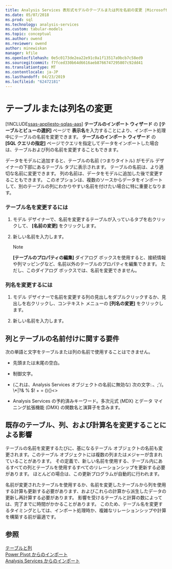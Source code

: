 ```yaml
---
title: Analysis Services 表形式モデルのテーブルまたは列を名前の変更 |Microsoft Docs
ms.date: 05/07/2018
ms.prod: sql
ms.technology: analysis-services
ms.custom: tabular-models
ms.topic: conceptual
ms.author: owend
ms.reviewer: owend
author: minewiskan
manager: kfile
ms.openlocfilehash: 0e5c0173de2ea22e91c0a1f13517a9bcb7c58ed9
ms.sourcegitcommit: f7fced330b64d6616aeb8766747295807c92dd41
ms.translationtype: MT
ms.contentlocale: ja-JP
ms.lasthandoff: 04/23/2019
ms.locfileid: "62472181"
---
```

# <a name="rename-a-table-or-column"></a>テーブルまたは列名の変更 
[!INCLUDE[ssas-appliesto-sqlas-aas](../../includes/ssas-appliesto-sqlas-aas.md)]
  **テーブルのインポート ウィザード** の **[テーブルとビューの選択]** ページで **表示名**を入力することにより、インポート処理中にテーブルの名前を変更できます。 **テーブルのインポート ウィザード** の **[SQL クエリの指定]** ページでクエリを指定してデータをインポートした場合は、テーブルおよび列の名前を変更することもできます。  
  
 データをモデルに追加すると、テーブルの名前 (つまりタイトル) がモデル デザイナーの下部にあるテーブル タブに表示されます。 テーブルの名前は、より適切な名前に変更できます。 列の名前は、データをモデルに追加した後で変更することもできます。 このオプションは、複数のソースからデータをインポートして、別のテーブルの列にわかりやすい名前を付けたい場合に特に重要となります。  
  
### <a name="to-rename-a-table"></a>テーブル名を変更するには  
  
1.  モデル デザイナーで、名前を変更するテーブルが入っているタブを右クリックして、 **[名前の変更]** をクリックします。  
  
2.  新しい名前を入力します。  
  
    > [!NOTE]  
    >  **[テーブルのプロパティの編集]** ダイアログ ボックスを使用すると、接続情報や列マッピングなど、名前以外のテーブルのプロパティを編集できます。 ただし、このダイアログ ボックスでは、名前を変更できません。  
  
### <a name="to-rename-a-column"></a>列名を変更するには  
  
1.  モデル デザイナーで名前を変更する列の見出しをダブルクリックするか、見出しを右クリックし、コンテキスト メニューの **[列名の変更]** をクリックします。  
  
2.  新しい名前を入力します。  
  
## <a name="naming-requirements-for-columns-and-tables"></a>列とテーブルの名前付けに関する要件  
 次の単語と文字をテーブルまたは列の名前で使用することはできません。  
  
-   先頭または末尾の空白。  
  
-   制御文字。  
  
-   (これは、Analysis Services オブジェクトの名前に無効な) 次の文字:.、;'/。\\*|?& % $! + = (){}<>  
  
-   Analysis Services の予約済みキーワード。多次元式 (MDX) とデータ マイニング拡張機能 (DMX) の関数名と演算子を含みます。  
  
## <a name="effect-of-renaming-on-existing-tables-columns-and-calculations"></a>既存のテーブル、列、および計算名を変更することによる影響  
 テーブルの名前を変更するたびに、基になるテーブル オブジェクトの名前も変更されます。このテーブル オブジェクトには複数の列またはメジャーが含まれていることがあります。 その定義で、新しい名前を使用する、テーブル内にあるすべての列とテーブルを使用するすべてのリレーションシップを更新する必要があります。 ほとんどの場合は、この更新プログラムが自動的に行われます。
  
 名前が変更されたテーブルを使用するか、名前を変更したテーブルから列を使用する計算も更新する必要があります、およびこれらの計算から派生したデータの更新し再計算する必要があります。 影響を受けるテーブルと計算の数によっては、完了までに時間がかかることがあります。 このため、テーブル名を変更するタイミングとしては、インポート処理時か、複雑なリレーションシップや計算を構築する前が最適です。  
  
## <a name="see-also"></a>参照  
 [テーブルと列](../../analysis-services/tabular-models/tables-and-columns-ssas-tabular.md)   
 [Power Pivot からのインポート](../../analysis-services/tabular-models/import-from-power-pivot-ssas-tabular.md)   
 [Analysis Services からのインポート](../../analysis-services/tabular-models/import-from-analysis-services-ssas-tabular.md)  
  
  
